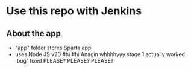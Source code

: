 # Use this repo with Jenkins

## About the app
- "app" folder stores Sparta app
- uses Node JS v20
# h i  
 # h i  
 A n a g i n  
 w h h h h y y y  
 s t a g e   1   a c t u a l l y   w o r k e d  
 ' b u g '   f i x e d  
 P L E A S E ?  
 P L E A S E ?  
 P L E A S E ?  
 